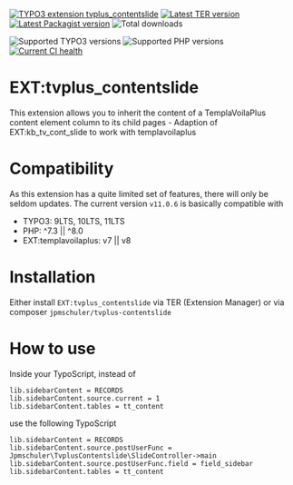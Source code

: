 [![TYPO3 extension tvplus_contentslide](https://shields.io/endpoint?label=EXT&url=https://typo3-badges.dev/badge/tvplus_contentslide/extension/shields)](https://extensions.typo3.org/extension/tvplus_contentslide)
[![Latest TER version](https://shields.io/endpoint?label=TER&url=https://typo3-badges.dev/badge/tvplus_contentslide/version/shields)](https://extensions.typo3.org/extension/tvplus_contentslide)
[![Latest Packagist version](https://shields.io/packagist/v/jpmschuler/tvplus-contentslide?label=Packagist&logo=packagist&logoColor=white)](https://packagist.org/packages/jpmschuler/tvplus-contentslide)
![Total downloads](https://typo3-badges.dev/badge/tvplus_contentslide/downloads/shields.svg)

![Supported TYPO3 versions](https://shields.io/endpoint?label=typo3&url=https://typo3-badges.dev/badge/tvplus_contentslide/typo3/shields)
![Supported PHP versions](https://shields.io/packagist/php-v/jpmschuler/tvplus-contentslide?logo=php)
[![Current CI health](https://github.com/jpmschuler/TYPO3-tvplus-contentslide/actions/workflows/ci.yml/badge.svg)](https://github.com/jpmschuler/TYPO3-tvplus-contentslide/actions/workflows/ci.yml)

# EXT:tvplus_contentslide
This extension allows you to inherit the content of a TemplaVoilaPlus content element column to its child pages - Adaption of EXT:kb_tv_cont_slide to work with templavoilaplus

# Compatibility
As this extension has a quite limited set of features, there will only be seldom updates.
The current version `v11.0.6` is basically compatible with
- TYPO3: 9LTS, 10LTS, 11LTS
- PHP: ^7.3 || ^8.0
- EXT:templavoilaplus: v7 || v8

# Installation
Either install `EXT:tvplus_contentslide` via TER (Extension Manager) or via composer `jpmschuler/tvplus-contentslide`

# How to use

Inside your TypoScript, instead of
```
lib.sidebarContent = RECORDS
lib.sidebarContent.source.current = 1
lib.sidebarContent.tables = tt_content
```

use the following TypoScript
```
lib.sidebarContent = RECORDS
lib.sidebarContent.source.postUserFunc = Jpmschuler\TvplusContentslide\SlideController->main
lib.sidebarContent.source.postUserFunc.field = field_sidebar
lib.sidebarContent.tables = tt_content
```
